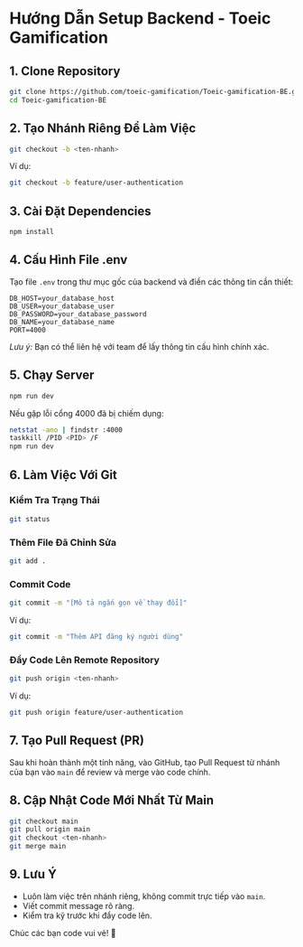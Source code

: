 # Hướng Dẫn Setup Backend - Toeic Gamification

## 1. Clone Repository

```sh
git clone https://github.com/toeic-gamification/Toeic-gamification-BE.git
cd Toeic-gamification-BE
```

## 2. Tạo Nhánh Riêng Để Làm Việc

```sh
git checkout -b <ten-nhanh>
```
Ví dụ:
```sh
git checkout -b feature/user-authentication
```

## 3. Cài Đặt Dependencies

```sh
npm install
```

## 4. Cấu Hình File .env
Tạo file `.env` trong thư mục gốc của backend và điền các thông tin cần thiết:
```env
DB_HOST=your_database_host
DB_USER=your_database_user
DB_PASSWORD=your_database_password
DB_NAME=your_database_name
PORT=4000
```
*Lưu ý:* Bạn có thể liên hệ với team để lấy thông tin cấu hình chính xác.

## 5. Chạy Server

```sh
npm run dev
```

Nếu gặp lỗi cổng 4000 đã bị chiếm dụng:
```sh
netstat -ano | findstr :4000
taskkill /PID <PID> /F
npm run dev
```

## 6. Làm Việc Với Git
### Kiểm Tra Trạng Thái
```sh
git status
```

### Thêm File Đã Chỉnh Sửa
```sh
git add .
```

### Commit Code
```sh
git commit -m "[Mô tả ngắn gọn về thay đổi]"
```
Ví dụ:
```sh
git commit -m "Thêm API đăng ký người dùng"
```

### Đẩy Code Lên Remote Repository
```sh
git push origin <ten-nhanh>
```
Ví dụ:
```sh
git push origin feature/user-authentication
```

## 7. Tạo Pull Request (PR)
Sau khi hoàn thành một tính năng, vào GitHub, tạo Pull Request từ nhánh của bạn vào `main` để review và merge vào code chính.

## 8. Cập Nhật Code Mới Nhất Từ Main
```sh
git checkout main
git pull origin main
git checkout <ten-nhanh>
git merge main
```

## 9. Lưu Ý
- Luôn làm việc trên nhánh riêng, không commit trực tiếp vào `main`.
- Viết commit message rõ ràng.
- Kiểm tra kỹ trước khi đẩy code lên.

Chúc các bạn code vui vẻ! 🚀

